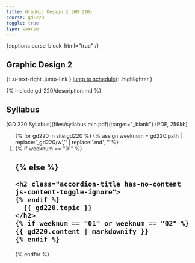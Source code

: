 ```yaml
---
title: Graphic Design 2 (GD 220)
course: gd-220
toggle: true
type: course
---
```


{::options parse_block_html="true" /}
<section>

Graphic Design 2
================

{: .u-text-right .jump-link }
[jump to schedule](#week01){: .highlighter }

{% include gd-220/description.md %}

</section>

<aside>

Syllabus
--------

<span class="highlighter">
[GD 220 Syllabus](files/syllabus.min.pdf){:target="_blank"} (PDF, 259kb)
</span>

<!-- {% include gd-220/projects.md %} -->

<!-- {% include gd-220/rubric.md %} -->

<!-- {: .button-wrapper }
<a href="{{ site.baseurl }}{% link gd-220/hints/index.md %}" class="button--bordered">
<span class="button__borders"></span>
Hints + Tips</a>

{: .button-wrapper }
<a href="{{ site.baseurl }}{% link resources.md %}" class="button--bordered">
<span class="button__borders"></span>
Resources</a> -->

</aside>

<ol class="u-list-reset schedule-list">
{% for gd220 in site.gd220 %}
{% assign weeknum = gd220.path | replace:'_gd220/w','' | replace:'.md', '' %}

  <li class="accordion-wrapper" id="week{{ weeknum }}">
    {% if weeknum == "01" %}
    <h2 class="accordion-title js-trigger-content-toggle">
    {% else %}
    <!-- <h2 class="accordion-title{% if gd220.empty %} has-no-content js-content-toggle-ignore{% else %} js-trigger-content-toggle{% endif %}"> -->

    <h2 class="accordion-title has-no-content js-content-toggle-ignore">
    {% endif %}
      {{ gd220.topic }}
    </h2>
    {% if weeknum == "01" or weeknum == "02" %}
    {{ gd220.content | markdownify }}
    {% endif %}
  </li>

{% endfor %}
</ol>
